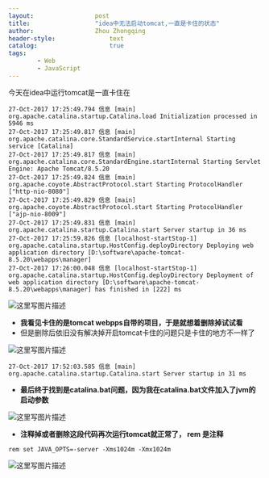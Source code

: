 ```yaml
---
layout:					post
title:					"idea中无法启动tomcat,一直是卡住的状态"
author:					Zhou Zhongqing
header-style:				text
catalog:					true
tags:
		- Web
		- JavaScript
---
```

今天在idea中运行tomcat是一直卡住在

```
27-Oct-2017 17:25:49.794 信息 [main] org.apache.catalina.startup.Catalina.load Initialization processed in 5946 ms
27-Oct-2017 17:25:49.817 信息 [main] org.apache.catalina.core.StandardService.startInternal Starting service [Catalina]
27-Oct-2017 17:25:49.817 信息 [main] org.apache.catalina.core.StandardEngine.startInternal Starting Servlet Engine: Apache Tomcat/8.5.20
27-Oct-2017 17:25:49.824 信息 [main] org.apache.coyote.AbstractProtocol.start Starting ProtocolHandler ["http-nio-8080"]
27-Oct-2017 17:25:49.829 信息 [main] org.apache.coyote.AbstractProtocol.start Starting ProtocolHandler ["ajp-nio-8009"]
27-Oct-2017 17:25:49.831 信息 [main] org.apache.catalina.startup.Catalina.start Server startup in 36 ms
27-Oct-2017 17:25:59.826 信息 [localhost-startStop-1] org.apache.catalina.startup.HostConfig.deployDirectory Deploying web application directory [D:\software\apache-tomcat-8.5.20\webapps\manager]
27-Oct-2017 17:26:00.048 信息 [localhost-startStop-1] org.apache.catalina.startup.HostConfig.deployDirectory Deployment of web application directory [D:\software\apache-tomcat-8.5.20\webapps\manager] has finished in [222] ms

```
![这里写图片描述](https://img-blog.csdn.net/20171027194424731?watermark/2/text/aHR0cDovL2Jsb2cuY3Nkbi5uZXQvYmFpZHVfMTk0NzM1Mjk=/font/5a6L5L2T/fontsize/400/fill/I0JBQkFCMA==/dissolve/70/gravity/SouthEast)

- **我看见卡住的是tomcat webpps自带的项目，于是就想着删除掉试试看**
 - 但是删除后依旧没有解决掉开启tomcat卡住的问题只是卡住的地方不一样了
 
![这里写图片描述](https://img-blog.csdn.net/20171027194637971?watermark/2/text/aHR0cDovL2Jsb2cuY3Nkbi5uZXQvYmFpZHVfMTk0NzM1Mjk=/font/5a6L5L2T/fontsize/400/fill/I0JBQkFCMA==/dissolve/70/gravity/SouthEast)
```
27-Oct-2017 17:52:03.585 信息 [main] org.apache.catalina.startup.Catalina.start Server startup in 31 ms
```

- **最后终于找到是catalina.bat问题，因为我在catalina.bat文件加入了jvm的启动参数**

![这里写图片描述](https://img-blog.csdn.net/20171027195425311?watermark/2/text/aHR0cDovL2Jsb2cuY3Nkbi5uZXQvYmFpZHVfMTk0NzM1Mjk=/font/5a6L5L2T/fontsize/400/fill/I0JBQkFCMA==/dissolve/70/gravity/SouthEast)

  - **注释掉或者删除这段代码再次运行tomcat就正常了， rem 是注释**
 

```
rem set JAVA_OPTS=-server -Xms1024m -Xmx1024m  
```


  
![这里写图片描述](https://img-blog.csdn.net/20171027195658451?watermark/2/text/aHR0cDovL2Jsb2cuY3Nkbi5uZXQvYmFpZHVfMTk0NzM1Mjk=/font/5a6L5L2T/fontsize/400/fill/I0JBQkFCMA==/dissolve/70/gravity/SouthEast)